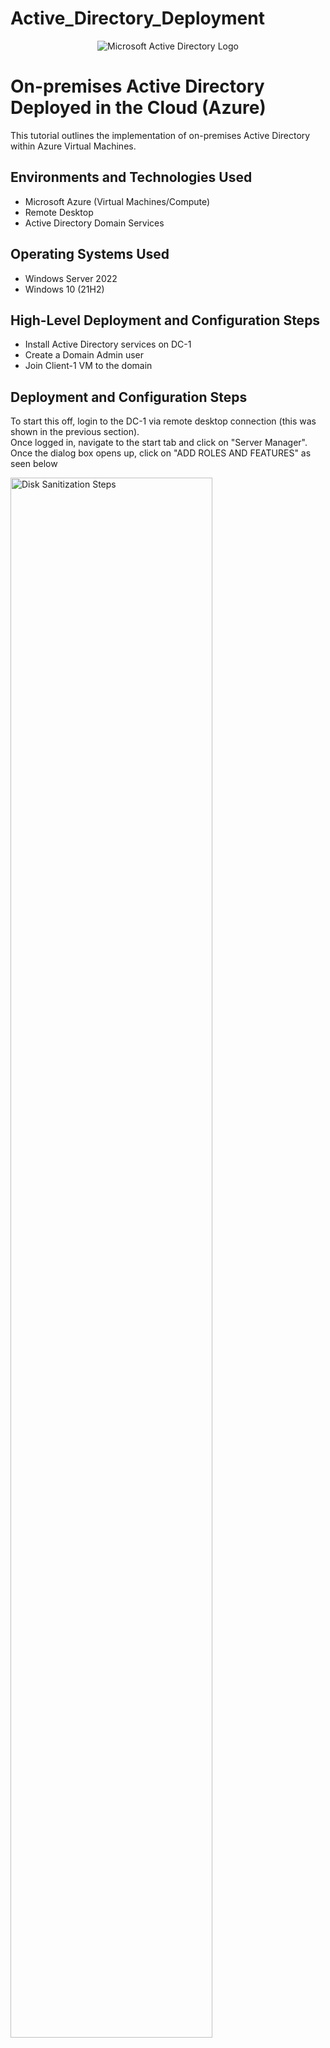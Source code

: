 # Active_Directory_Deployment

<p align="center">
<img src="https://i.imgur.com/dD3HdHo.jpeg" alt="Microsoft Active Directory Logo"/>
</p>

<h1>On-premises Active Directory Deployed in the Cloud (Azure)</h1>
This tutorial outlines the implementation of on-premises Active Directory within Azure Virtual Machines.<br />


<h2>Environments and Technologies Used</h2>

- Microsoft Azure (Virtual Machines/Compute)
- Remote Desktop
- Active Directory Domain Services

<h2>Operating Systems Used </h2>

- Windows Server 2022
- Windows 10 (21H2)

<h2>High-Level Deployment and Configuration Steps</h2>

- Install Active Directory services on DC-1
- Create a Domain Admin user
- Join Client-1 VM to the domain

<h2>Deployment and Configuration Steps</h2>

<p>
To start this off, login to the DC-1 via remote desktop connection (this was shown in the previous section). <br /> 
Once logged in, navigate to the start tab and click on "Server Manager". Once the dialog box opens up, click on "ADD ROLES AND FEATURES" as seen below
</p>

<p>
<img src="https://i.imgur.com/LFjPhpU.png" height="80%" width="80%" alt="Disk Sanitization Steps"/>
</p>
<br />

<p>
Click on Next until the page below comes up. We need to add "Active Directory Domain Services" so click on it and "Add features". Click on "Next" until the Install page is reached. Install and close afterwards
</p>

<p>
<img src="https://i.imgur.com/YDaszj6.png" height="80%" width="80%" alt="Disk Sanitization Steps"/>
</p>
<br /> 

<p>
Now, we are going to promote DC-1 as an actual domain controller. This means it would be configured to become the domain controller. <br /> 
Go back to the "Service Manager Dashboard" and navigate to a "flag" at the top right corner of the page and click "promote this server as a domain controller" </p>

<p>
<img src="https://i.imgur.com/Csg1tWF.png" height="80%" width="80%" alt="Disk Sanitization Steps"/>
</p>
<br />

<p>
Select "Add a new forest" > use "mydomain.com as Root domain name > input a password and confirm > uncheck "create DNS delegation > click "Next" until the Install page is reached and Install.
Once installation is complete, DC-1 would restart itself and require you to re-login 
</p>

<p>
<img src="https://i.imgur.com/99qYPR8.png" height="80%" width="80%" alt="Disk Sanitization Steps"/>
</p>
<br />

<p>
Now that DC-1 is a domain controller, in order to login to it, we have to specify the context to which we want to log into it as. 
This means every user in the domain that needs to login to DC-1 would need to specify the domain name(context) and the user's name. In this case "mydomain.com" is the domain and "labuser" is the user's name. See image below
</p>

<p>
<img src="https://i.imgur.com/9K5lkVR.png" height="80%" width="80%" alt="Disk Sanitization Steps"/>
</p>
<br /> 
<br /> 

<p>
Once logged in, navigate to "Start" > "Windows Administrative tools" > "Active Directory Users and Computers"
</p>

<p>
<img src="https://i.imgur.com/YI9yZcl.png" height="80%" width="80%" alt="Disk Sanitization Steps"/>
</p>
<br /> <br /> 

<p>
We will go on to create an "Organizational Unit (OU) called "_EMPLOYEES".
An Organizational Unit (OU) in Active Directory (AD) is a container used to group users, computers, groups, and other OUs within a domain. It helps administrators organize and manage resources efficiently by applying Group Policies and delegating administrative control<br /><br />
Once in the Active Directory Users and Computers page, right-click on "mydomain.com" > Select "New"  > "Organizational Unit" > type in the name as seen below
</p>

<p>
<img src="https://i.imgur.com/UNTnnO0.png" height="80%" width="80%" alt="Disk Sanitization Steps"/>
</p>
<br /> <br /> 

<p>
Add another organizational unit called "_ADMINS"
</p>

<p>
<img src="https://i.imgur.com/TwM2hKT.png" height="80%" width="80%" alt="Disk Sanitization Steps"/>
</p>
<br /> <br /> 

<p>
A new employee will be created named "Jane Doe" and her password login enabled. To create a user, right-click on _ADMINS > "New" > "User"
</p>

<p>
<img src="https://i.imgur.com/vcsXj8T.png" height="80%" width="80%" alt="Disk Sanitization Steps"/>
</p>
<br /> <br /> 

<p>
Jane's account is not an admin yet even though we put it in the admin folder. What makes the account an administrator over the domain is actually adding the account to the built-in domain admins security group <br />

</p>

<p>
<img src="https://i.imgur.com/wNFidsS.png" height="80%" width="80%" alt="Disk Sanitization Steps"/>
</p>
<br /> <br /> 

<p>
Ah
</p>

<p>
<img src="" height="80%" width="80%" alt="Disk Sanitization Steps"/>
</p>
<br /> <br /> 

<p>
Aaab
</p>

<p>
<img src="" height="80%" width="80%" alt="Disk Sanitization Steps"/>
</p>
<br /> <br /> 

<p>
A 
</p>

<p>
<img src="https://i.imgur.com/vcsXj8T.png" height="80%" width="80%" alt="Disk Sanitization Steps"/>
</p>
<br /> <br /> 

<p>
Ah
</p>

<p>
<img src="" height="80%" width="80%" alt="Disk Sanitization Steps"/>
</p>
<br /> <br /> 

<p>
Aaab
</p>

<p>
<img src="" height="80%" width="80%" alt="Disk Sanitization Steps"/>
</p>
<br /> <br /> 


